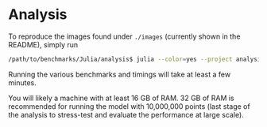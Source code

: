 # Analysis

To reproduce the images found under `./images` (currently shown in the README), simply run

```bash
/path/to/benchmarks/Julia/analysis$ julia --color=yes --project analysis.jl
```

Running the various benchmarks and timings will take at least a few minutes.

You will likely a machine with at least 16 GB of RAM. 32 GB of RAM is recommended for running the model with 10,000,000 points (last stage of the analysis to stress-test and evaluate the performance at large scale).
